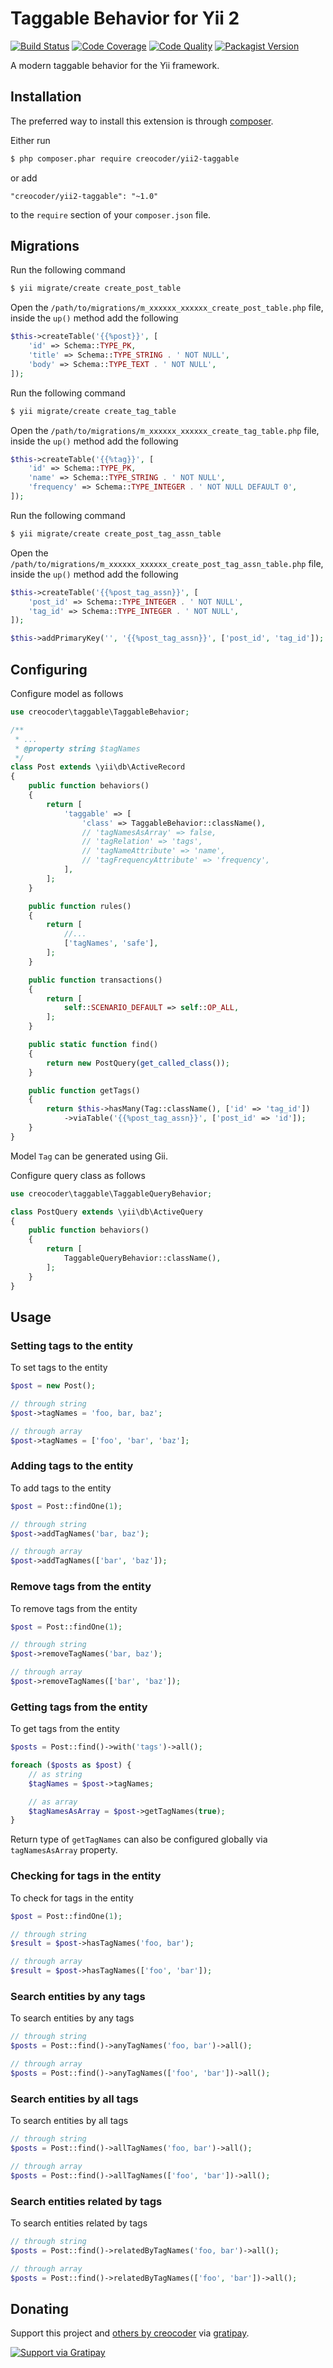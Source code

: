# Taggable Behavior for Yii 2

[![Build Status](https://img.shields.io/travis/creocoder/yii2-taggable/master.svg?style=flat-square)](https://travis-ci.org/creocoder/yii2-taggable)
[![Code Coverage](https://img.shields.io/scrutinizer/coverage/g/creocoder/yii2-taggable/master.svg?style=flat-square)](https://scrutinizer-ci.com/g/creocoder/yii2-taggable/?branch=master)
[![Code Quality](https://img.shields.io/scrutinizer/g/creocoder/yii2-taggable/master.svg?style=flat-square)](https://scrutinizer-ci.com/g/creocoder/yii2-taggable/?branch=master)
[![Packagist Version](https://img.shields.io/packagist/v/creocoder/yii2-taggable.svg?style=flat-square)](https://packagist.org/packages/creocoder/yii2-taggable)

A modern taggable behavior for the Yii framework.

## Installation

The preferred way to install this extension is through [composer](http://getcomposer.org/download/).

Either run

```bash
$ php composer.phar require creocoder/yii2-taggable
```

or add

```
"creocoder/yii2-taggable": "~1.0"
```

to the `require` section of your `composer.json` file.

## Migrations

Run the following command

```bash
$ yii migrate/create create_post_table
```

Open the `/path/to/migrations/m_xxxxxx_xxxxxx_create_post_table.php` file,
inside the `up()` method add the following

```php
$this->createTable('{{%post}}', [
    'id' => Schema::TYPE_PK,
    'title' => Schema::TYPE_STRING . ' NOT NULL',
    'body' => Schema::TYPE_TEXT . ' NOT NULL',
]);
```

Run the following command

```bash
$ yii migrate/create create_tag_table
```

Open the `/path/to/migrations/m_xxxxxx_xxxxxx_create_tag_table.php` file,
inside the `up()` method add the following

```php
$this->createTable('{{%tag}}', [
    'id' => Schema::TYPE_PK,
    'name' => Schema::TYPE_STRING . ' NOT NULL',
    'frequency' => Schema::TYPE_INTEGER . ' NOT NULL DEFAULT 0',
]);
```

Run the following command

```bash
$ yii migrate/create create_post_tag_assn_table
```

Open the `/path/to/migrations/m_xxxxxx_xxxxxx_create_post_tag_assn_table.php` file,
inside the `up()` method add the following

```php
$this->createTable('{{%post_tag_assn}}', [
    'post_id' => Schema::TYPE_INTEGER . ' NOT NULL',
    'tag_id' => Schema::TYPE_INTEGER . ' NOT NULL',
]);

$this->addPrimaryKey('', '{{%post_tag_assn}}', ['post_id', 'tag_id']);
```

## Configuring

Configure model as follows

```php
use creocoder\taggable\TaggableBehavior;

/**
 * ...
 * @property string $tagNames
 */
class Post extends \yii\db\ActiveRecord
{
    public function behaviors()
    {
        return [
            'taggable' => [
                'class' => TaggableBehavior::className(),
                // 'tagNamesAsArray' => false,
                // 'tagRelation' => 'tags',
                // 'tagNameAttribute' => 'name',
                // 'tagFrequencyAttribute' => 'frequency',
            ],
        ];
    }

    public function rules()
    {
        return [
            //...
            ['tagNames', 'safe'],
        ];
    }

    public function transactions()
    {
        return [
            self::SCENARIO_DEFAULT => self::OP_ALL,
        ];
    }

    public static function find()
    {
        return new PostQuery(get_called_class());
    }

    public function getTags()
    {
        return $this->hasMany(Tag::className(), ['id' => 'tag_id'])
            ->viaTable('{{%post_tag_assn}}', ['post_id' => 'id']);
    }
}
```

Model `Tag` can be generated using Gii.

Configure query class as follows

```php
use creocoder\taggable\TaggableQueryBehavior;

class PostQuery extends \yii\db\ActiveQuery
{
    public function behaviors()
    {
        return [
            TaggableQueryBehavior::className(),
        ];
    }
}
```

## Usage

### Setting tags to the entity

To set tags to the entity

```php
$post = new Post();

// through string
$post->tagNames = 'foo, bar, baz';

// through array
$post->tagNames = ['foo', 'bar', 'baz'];
```

### Adding tags to the entity

To add tags to the entity

```php
$post = Post::findOne(1);

// through string
$post->addTagNames('bar, baz');

// through array
$post->addTagNames(['bar', 'baz']);
```

### Remove tags from the entity

To remove tags from the entity

```php
$post = Post::findOne(1);

// through string
$post->removeTagNames('bar, baz');

// through array
$post->removeTagNames(['bar', 'baz']);
```

### Getting tags from the entity

To get tags from the entity

```php
$posts = Post::find()->with('tags')->all();

foreach ($posts as $post) {
    // as string
    $tagNames = $post->tagNames;

    // as array
    $tagNamesAsArray = $post->getTagNames(true);
}
```

Return type of `getTagNames` can also be configured globally via `tagNamesAsArray` property.

### Checking for tags in the entity

To check for tags in the entity

```php
$post = Post::findOne(1);

// through string
$result = $post->hasTagNames('foo, bar');

// through array
$result = $post->hasTagNames(['foo', 'bar']);
```

### Search entities by any tags

To search entities by any tags

```php
// through string
$posts = Post::find()->anyTagNames('foo, bar')->all();

// through array
$posts = Post::find()->anyTagNames(['foo', 'bar'])->all();
```

### Search entities by all tags

To search entities by all tags

```php
// through string
$posts = Post::find()->allTagNames('foo, bar')->all();

// through array
$posts = Post::find()->allTagNames(['foo', 'bar'])->all();
```

### Search entities related by tags

To search entities related by tags

```php
// through string
$posts = Post::find()->relatedByTagNames('foo, bar')->all();

// through array
$posts = Post::find()->relatedByTagNames(['foo', 'bar'])->all();
```

## Donating

Support this project and [others by creocoder](https://gratipay.com/creocoder/) via [gratipay](https://gratipay.com/creocoder/).

[![Support via Gratipay](https://cdn.rawgit.com/gratipay/gratipay-badge/2.3.0/dist/gratipay.svg)](https://gratipay.com/creocoder/)
